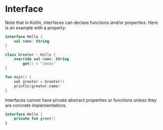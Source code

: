 # Interface

Note that in Kotlin, interfaces can declare functions *and/or properties*. Here is an example with a property:

```kotlin
interface Hello {
    val name: String
}

class Greeter : Hello {
    override val name: String
        get() = "Jonas"
}

fun main() {
    val greeter = Greeter()
    println(greeter.name)
}
```

Interfaces cannot have private abstract properties or functions unless they are concrete implementations.

```kotlin
interface Hello {
    private fun greet()
}
```
